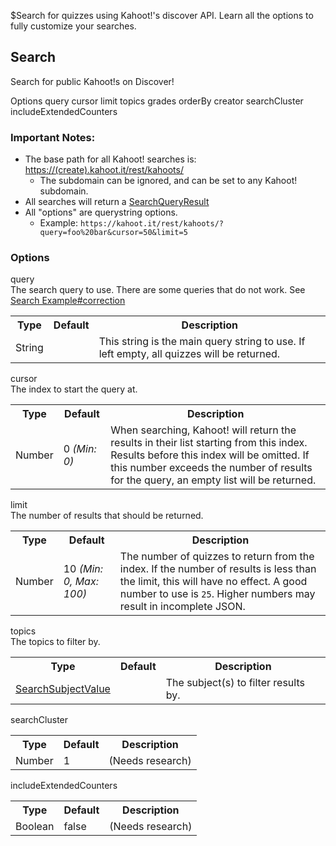 $Search for quizzes using Kahoot!'s discover API. Learn all the options to fully customize your searches.
## Search
Search for public Kahoot!s on Discover!

<div class="navigation">
  <div>
    <span>Options</span>
    <a link="?scrollTo=query" class="nav">query</a>
    <a link="?scrollTo=cursor" class="nav">cursor</a>
    <a link="?scrollTo=limit" class="nav">limit</a>
    <a link="?scrollTo=limit" class="nav">topics</a>
    <a link="?scrollTo=limit" class="nav">grades</a>
    <a link="?scrollTo=limit" class="nav">orderBy</a>
    <a link="?scrollTo=creator" class="nav">creator</a>
    <a link="?scrollTo=searchCluster" class="nav">searchCluster</a>
    <a link="?scrollTo=includeExtendedCounters" class="nav">includeExtendedCounters</a>
  </div>
</div>

### Important Notes:
- The base path for all Kahoot! searches is: [https://(create).kahoot.it/rest/kahoots/](https://kahoot.it/rest/kahoots/)
  - The subdomain can be ignored, and can be set to any Kahoot! subdomain.
- All searches will return a [SearchQueryResult](#/enum/SearchQueryResult)
- All "options" are querystring options.
  - Example: `https://kahoot.it/rest/kahoots/?query=foo%20bar&cursor=50&limit=5`

### Options

<div>
  <a link="?scrollTo=query" class="nam">query</a>
  <div class="info">
    The search query to use. There are some queries that do not work. See <a href="#/ex/search?scrollTo=correction">Search Example#correction</a>
    <table>
      <tr>
        <th>Type</th>
        <th>Default</th>
        <th>Description</th>
      </tr>
      <tr>
        <td>String</td>
        <td></td>
        <td>This string is the main query string to use. If left empty, all quizzes will be returned.</td>
      </tr>
    </table>
  </div>
</div>

<div>
  <a link="?scrollTo=cursor" class="nam">cursor</a>
  <div class="info">
    The index to start the query at.
    <table>
      <tr>
        <th>Type</th>
        <th>Default</th>
        <th>Description</th>
      </tr>
      <tr>
        <td>Number</td>
        <td>0 <em>(Min: 0)</em></td>
        <td>When searching, Kahoot! will return the results in their list starting from this index. Results before this index will be omitted. If this number exceeds the number of results for the query, an empty list will be returned.</td>
      </tr>
    </table>
  </div>
</div>

<div>
  <a link="?scrollTo=limit" class="nam">limit</a>
  <div class="info">
    The number of results that should be returned.
    <table>
      <tr>
        <th>Type</th>
        <th>Default</th>
        <th>Description</th>
      </tr>
      <tr>
        <td>Number</td>
        <td>10 <em>(Min: 0, Max: 100)</em></td>
        <td>The number of quizzes to return from the index. If the number of results is less than the limit, this will have no effect. A good number to use is <code>25</code>. Higher numbers may result in incomplete JSON.</td>
      </tr>
    </table>
  </div>
</div>

<div>
  <a link="?scrollTo=topics" class="nam">topics</a>
  <div class="info">
    The topics to filter by.
    <table>
      <tr>
        <th>Type</th>
        <th>Default</th>
        <th>Description</th>
      </tr>
      <tr>
        <td><a href="#/enum/SearchSubjectValue">SearchSubjectValue</a></td>
        <td></td>
        <td>The subject(s) to filter results by.</td>
      </tr>
    </table>
  </div>
</div>

<div>
  <a link="?scrollTo=searchCluster" class="nam">searchCluster</a>
  <div class="info">
    <table>
      <tr>
        <th>Type</th>
        <th>Default</th>
        <th>Description</th>
      </tr>
      <tr>
        <td>Number</td>
        <td>1</td>
        <td>(Needs research)</td>
      </tr>
    </table>
  </div>
</div>

<div>
  <a link="?scrollTo=includeExtendedCounters" class="nam">includeExtendedCounters</a>
  <div class="info">
  <table>
    <tr>
      <th>Type</th>
      <th>Default</th>
      <th>Description</th>
    </tr>
    <tr>
      <td>Boolean</td>
      <td>false</td>
      <td>(Needs research)</td>
    </tr>
  </table>
  </div>
</div>
